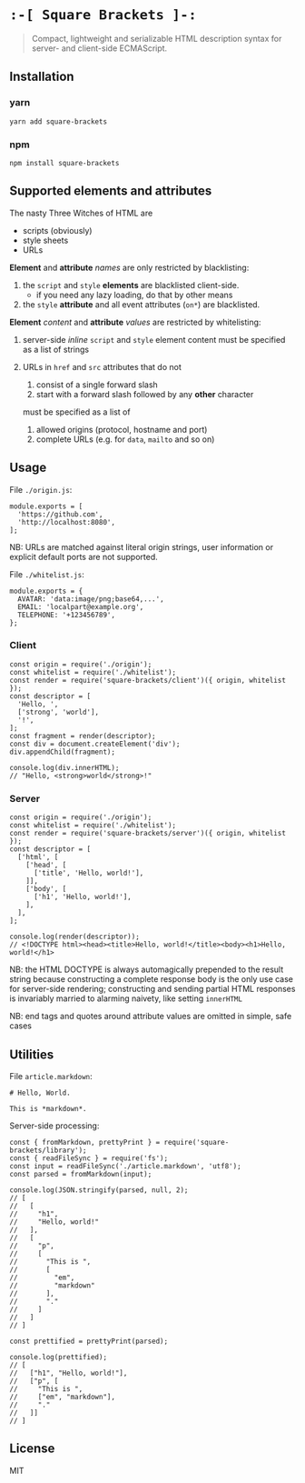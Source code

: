 # `:-[ Square Brackets ]-:`

> Compact, lightweight and serializable HTML description syntax 
  for server- and client-side ECMAScript.

## Installation

### yarn

    yarn add square-brackets

### npm

    npm install square-brackets

## Supported elements and attributes

The nasty Three Witches of HTML are

- scripts (obviously)
- style sheets
- URLs

**Element** and **attribute** *names* are only restricted by blacklisting:

1. the `script` and `style` **elements** are blacklisted client-side.
    * if you need any lazy loading, do that by other means
2. the `style` **attribute** and all event attributes (`on*`) are blacklisted.

**Element** *content* and **attribute** *values* are restricted by whitelisting:

1. server-side *inline* `script` and `style` element content must be specified as a list of strings
2. URLs in `href` and `src` attributes that do not

    1. consist of a single forward slash
    2. start with a forward slash followed by any **other** character

    must be specified as a list of

    1. allowed origins (protocol, hostname and port)
    2. complete URLs (e.g. for `data`, `mailto` and so on)

## Usage

File `./origin.js`:

    module.exports = [
      'https://github.com',
      'http://localhost:8080',
    ];

NB: URLs are matched against literal origin strings, 
user information or explicit default ports are not supported.

File `./whitelist.js`:

    module.exports = {
      AVATAR: 'data:image/png;base64,...',
      EMAIL: 'localpart@example.org',
      TELEPHONE: '+123456789',
    };

### Client

    const origin = require('./origin');
    const whitelist = require('./whitelist');
    const render = require('square-brackets/client')({ origin, whitelist });
    const descriptor = [
      'Hello, ',
      ['strong', 'world'],
      '!',
    ];
    const fragment = render(descriptor);
    const div = document.createElement('div');
    div.appendChild(fragment);

    console.log(div.innerHTML);
    // "Hello, <strong>world</strong>!"

### Server

    const origin = require('./origin');
    const whitelist = require('./whitelist');
    const render = require('square-brackets/server')({ origin, whitelist });
    const descriptor = [
      ['html', [
        ['head', [
          ['title', 'Hello, world!'],
        ]],
        ['body', [
          ['h1', 'Hello, world!'],
        ],
      ],
    ];

    console.log(render(descriptor));
    // <!DOCTYPE html><head><title>Hello, world!</title><body><h1>Hello, world!</h1>

NB: the HTML DOCTYPE is always automagically prepended to the result string because
constructing a complete response body is the only use case for server-side rendering;
constructing and sending partial HTML responses is invariably married to alarming naivety,
like setting `innerHTML` 

NB: end tags and quotes around attribute values are omitted in simple, safe cases 

## Utilities

File `article.markdown`:

    # Hello, World.
    
    This is *markdown*.

Server-side processing:

    const { fromMarkdown, prettyPrint } = require('square-brackets/library');
    const { readFileSync } = require('fs');
    const input = readFileSync('./article.markdown', 'utf8');
    const parsed = fromMarkdown(input);

    console.log(JSON.stringify(parsed, null, 2);
    // [
    //   [ 
    //     "h1", 
    //     "Hello, world!"
    //   ],
    //   [
    //     "p", 
    //     [
    //       "This is ",
    //       [
    //         "em", 
    //         "markdown"
    //       ],
    //       "."
    //     ]
    //   ]
    // ]   

    const prettified = prettyPrint(parsed);
    
    console.log(prettified);
    // [
    //   ["h1", "Hello, world!"],
    //   ["p", [
    //     "This is ",
    //     ["em", "markdown"],
    //     "."
    //   ]]
    // ]   

## License

MIT
